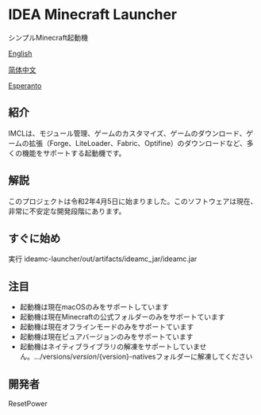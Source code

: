 # IDEA Minecraft Launcher
シンプルMinecraft起動機

[English](README.md)

[简体中文](README_zh.md)

[Esperanto](README_eo.md)
## 紹介
IMCLは、モジュール管理、ゲームのカスタマイズ、ゲームのダウンロード、ゲームの拡張（Forge、LiteLoader、Fabric、Optifine）のダウンロードなど、多くの機能をサポートする起動機です。
## 解説
このプロジェクトは令和2年4月5日に始まりました。このソフトウェアは現在、非常に不安定な開発段階にあります。
## すぐに始め
実行 ideamc-launcher/out/artifacts/ideamc_jar/ideamc.jar
## 注目
- 起動機は現在macOSのみをサポートしています
- 起動機は現在Minecraftの公式フォルダーのみをサポートています
- 起動機は現在オフラインモードのみをサポートています
- 起動機は現在ピュアバージョンのみをサポートています
- 起動機はネイティブライブラリの解凍をサポートしていません。.../versions/${version}/${version}-nativesフォルダーに解凍してください
## 開発者
ResetPower
